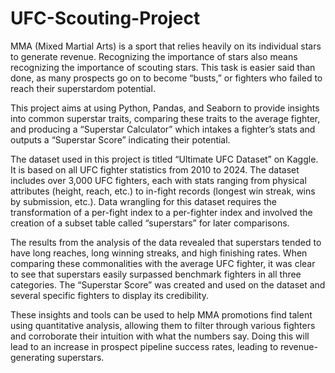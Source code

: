 # UFC-Scouting-Project

MMA (Mixed Martial Arts) is a sport that relies heavily on its individual stars to generate revenue. Recognizing the importance of stars also means recognizing the importance of scouting stars. This task is easier said than done, as many prospects go on to become “busts,” or fighters who failed to reach their superstardom potential.

This project aims at using Python, Pandas, and Seaborn to provide insights into common superstar traits, comparing these traits to the average fighter, and producing a “Superstar Calculator” which intakes a fighter’s stats and outputs a “Superstar Score” indicating their potential.

The dataset used in this project is titled “Ultimate UFC Dataset” on Kaggle. It is based on all UFC fighter statistics from 2010 to 2024. The dataset includes over 3,000 UFC fighters, each with stats ranging from physical attributes (height, reach, etc.) to in-fight records (longest win streak, wins by submission, etc.). Data wrangling for this dataset requires the transformation of a per-fight index to a per-fighter index and involved the creation of a subset table called “superstars” for later comparisons.

The results from the analysis of the data revealed that superstars tended to have long reaches, long winning streaks, and high finishing rates. When comparing these commonalities with the average UFC fighter, it was clear to see that superstars easily surpassed benchmark fighters in all three categories. The “Superstar Score” was created and used on the dataset and several specific fighters to display its credibility.

These insights and tools can be used to help MMA promotions find talent using quantitative analysis, allowing them to filter through various fighters and corroborate their intuition with what the numbers say. Doing this will lead to an increase in prospect pipeline success rates, leading to revenue-generating superstars.

